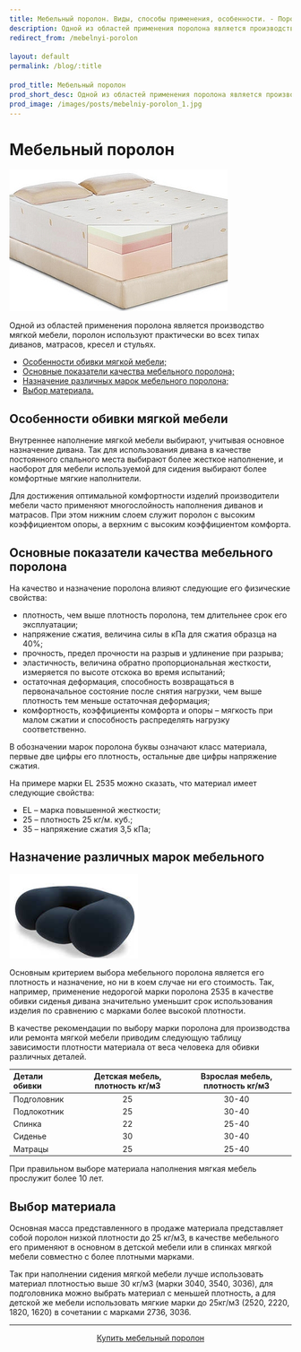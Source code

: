 ```yaml
---
title: Мебельный поролон. Виды, способы применения, особенности. - Поролоныч
description: Одной из областей применения поролона является производство мягкой мебели, поролон используют практически во всех типах диванов, матрасов, кресел и стульях. Всё о мебельном поролоне.
redirect_from: /mebelnyi-porolon

layout: default
permalink: /blog/:title

prod_title: Мебельный поролон
prod_short_desc: Одной из областей применения поролона является производство мягкой мебели, поролон используют практически во всех типах диванов, матрасов, кресел и стульях.
prod_image: /images/posts/mebelniy-porolon_1.jpg
---
```

# Мебельный поролон
<img class="image right" src="/images/posts/mebelniy-porolon_1.jpg"/>

Одной из областей применения поролона является производство мягкой мебели, поролон используют практически во всех типах диванов, матрасов, кресел и стульях.

- [Особенности обивки мягкой мебели;](#osobennosti)
- [Основные показатели качества мебельного поролона;](#pokazateli)
- [Назначение различных марок мебельного поролона;](#naznachenie)
- [Выбор материала.](#vibor)

<a name="osobennosti"></a>

## Особенности обивки мягкой мебели

Внутреннее наполнение мягкой мебели выбирают, учитывая основное назначение дивана. Так для использования дивана в качестве постоянного спального места выбирают более жесткое наполнение, и наоборот для мебели используемой для сидения выбирают более комфортные мягкие наполнители.

Для достижения оптимальной комфортности изделий производители мебели часто применяют многослойность наполнения диванов и матрасов. При этом нижним слоем служит поролон с высоким коэффициентом опоры, а верхним с высоким коэффициентом комфорта.

<a name="pokazateli"></a>

## Основные показатели качества мебельного поролона

На качество и назначение поролона влияют следующие его физические свойства:

- плотность, чем выше плотность поролона, тем длительнее срок его эксплуатации;
- напряжение сжатия, величина силы в кПа для сжатия образца на 40%;
- прочность, предел прочности на разрыв и удлинение при разрыва;
- эластичность, величина обратно пропорциональная жесткости, измеряется по высоте отскока во время испытаний;
- остаточная деформация, способность возвращаться в первоначальное состояние после снятия нагрузки, чем выше плотность тем меньше остаточная деформация;
- комфортность, коэффициенты комфорта и опоры – мягкость при малом сжатии и способность распределять нагрузку соответственно.

В обозначении марок поролона буквы означают класс материала, первые две цифры его плотность, остальные две цифры напряжение сжатия.

На примере марки EL 2535 можно сказать, что материал имеет следующие свойства:

- EL – марка повышенной жесткости;
- 25 – плотность 25 кг/м. куб.;
- 35 – напряжение сжатия 3,5 кПа;

<a name="naznachenie"></a>

## Назначение различных марок мебельного
<img class="image right" src="/images/posts/mebelniy-porolon_2.jpg"/>

Основным критерием выбора мебельного поролона является его плотность и назначение, но ни в коем случае ни его стоимость. Так, например, применение недорогой марки поролона 2535 в качестве обивки сиденья дивана значительно уменьшит срок использования изделия по сравнению с марками более высокой плотности.

В качестве рекомендации по выбору марки поролона для производства или ремонта мягкой мебели приводим следующую таблицу зависимости плотности материала от веса человека для обивки различных деталей.

|Детали обивки|Детская мебель, плотность кг/м3|Взрослая мебель, плотность кг/м3|
|:--|:--:|:--:|
|Подголовник|25|30-40|
|Подлокотник|25|30-40|
|Спинка|22|25-40|
|Сиденье|30|30-40|
|Матрацы|25|25-40|

При правильном выборе материала наполнения мягкая мебель прослужит более 10 лет.

<a name="vibor"></a>

## Выбор материала

Основная масса представленного в продаже материала представляет собой поролон низкой плотности до 25 кг/м3, в качестве мебельного его применяют в основном в детской мебели или в спинках мягкой мебели совместно с более плотными марками.

Так при наполнении сидения мягкой мебели лучше использовать материал плотностью выше 30 кг/м3 (марки 3040, 3540, 3036), для подголовника можно выбрать материал с меньшей плотность, а для детской же мебели использовать мягкие марки до 25кг/м3 (2520, 2220, 1820, 1620) в сочетании с марками 2736, 3036.

---
<p style="text-align:center"><a class="button alt" href="/catalog/porolon/">Купить мебельный поролон</a></p>
